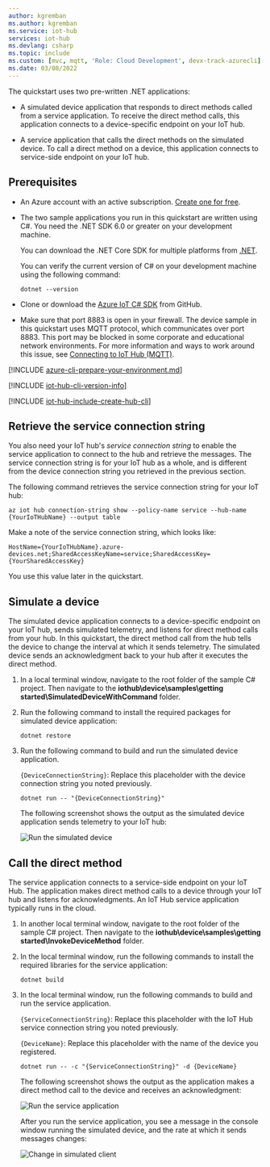 ```yaml
---
author: kgremban
ms.author: kgremban
ms.service: iot-hub
services: iot-hub
ms.devlang: csharp
ms.topic: include
ms.custom: [mvc, mqtt, 'Role: Cloud Development', devx-track-azurecli]
ms.date: 03/08/2022
---
```


The quickstart uses two pre-written .NET applications:

* A simulated device application that responds to direct methods called from a service application. To receive the direct method calls, this application connects to a device-specific endpoint on your IoT hub.

* A service application that calls the direct methods on the simulated device. To call a direct method on a device, this application connects to service-side endpoint on your IoT hub.

## Prerequisites

* An Azure account with an active subscription. [Create one for free](https://azure.microsoft.com/free/?ref=microsoft.com&utm_source=microsoft.com&utm_medium=docs&utm_campaign=visualstudio).

* The two sample applications you run in this quickstart are written using C#. You need the .NET SDK 6.0 or greater on your development machine.

    You can download the .NET Core SDK for multiple platforms from [.NET](https://dotnet.microsoft.com/download).

    You can verify the current version of C# on your development machine using the following command:

    ```cmd/sh
    dotnet --version
    ```

* Clone or download the [Azure IoT C# SDK](https://github.com/Azure/azure-iot-sdk-csharp) from GitHub.

* Make sure that port 8883 is open in your firewall. The device sample in this quickstart uses MQTT protocol, which communicates over port 8883. This port may be blocked in some corporate and educational network environments. For more information and ways to work around this issue, see [Connecting to IoT Hub (MQTT)](../articles/iot/iot-mqtt-connect-to-iot-hub.md#connecting-to-iot-hub).

[!INCLUDE [azure-cli-prepare-your-environment.md](~/articles/reusable-content/azure-cli/azure-cli-prepare-your-environment-no-header.md)]

[!INCLUDE [iot-hub-cli-version-info](iot-hub-cli-version-info.md)]

[!INCLUDE [iot-hub-include-create-hub-cli](iot-hub-include-create-hub-cli.md)]

## Retrieve the service connection string

You also need your IoT hub's _service connection string_ to enable the service application to connect to the hub and retrieve the messages. The service connection string is for your IoT hub as a whole, and is different from the device connection string you retrieved in the previous section.

The following command retrieves the service connection string for your IoT hub:

```azurecli-interactive
az iot hub connection-string show --policy-name service --hub-name {YourIoTHubName} --output table
```

Make a note of the service connection string, which looks like:

   `HostName={YourIoTHubName}.azure-devices.net;SharedAccessKeyName=service;SharedAccessKey={YourSharedAccessKey}`

You use this value later in the quickstart.

## Simulate a device

The simulated device application connects to a device-specific endpoint on your IoT hub, sends simulated telemetry, and listens for direct method calls from your hub. In this quickstart, the direct method call from the hub tells the device to change the interval at which it sends telemetry. The simulated device sends an acknowledgment back to your hub after it executes the direct method.

1. In a local terminal window, navigate to the root folder of the sample C# project. Then navigate to the **iothub\device\samples\getting started\SimulatedDeviceWithCommand** folder.

2. Run the following command to install the required packages for simulated device application:

    ```cmd/sh
    dotnet restore
    ```

3. Run the following command to build and run the simulated device application.

    `{DeviceConnectionString}`: Replace this placeholder with the device connection string you noted previously.

    ```cmd/sh
    dotnet run -- "{DeviceConnectionString}"
    ```

    The following screenshot shows the output as the simulated device application sends telemetry to your IoT hub:

    ![Run the simulated device](./media/quickstart-control-device-dotnet/SimulatedDevice-1.png)

## Call the direct method

The service application connects to a service-side endpoint on your IoT Hub. The application makes direct method calls to a device through your IoT hub and listens for acknowledgments. An IoT Hub service application typically runs in the cloud.

1. In another local terminal window, navigate to the root folder of the sample C# project. Then navigate to the **iothub\device\samples\getting started\InvokeDeviceMethod** folder.

2. In the local terminal window, run the following commands to install the required libraries for the service application:

    ```cmd/sh
    dotnet build
    ```

3. In the local terminal window, run the following commands to build and run the service application.

    `{ServiceConnectionString}`: Replace this placeholder with the IoT Hub service connection string you noted previously.

    `{DeviceName}`: Replace this placeholder with the name of the device you registered.

    ```cmd/sh
    dotnet run -- -c "{ServiceConnectionString}" -d {DeviceName}
    ```

    The following screenshot shows the output as the application makes a direct method call to the device and receives an acknowledgment:

    ![Run the service application](./media/quickstart-control-device-dotnet/BackEndApplication.png)

    After you run the service application, you see a message in the console window running the simulated device, and the rate at which it sends messages changes:

    ![Change in simulated client](./media/quickstart-control-device-dotnet/SimulatedDevice-2.png)
